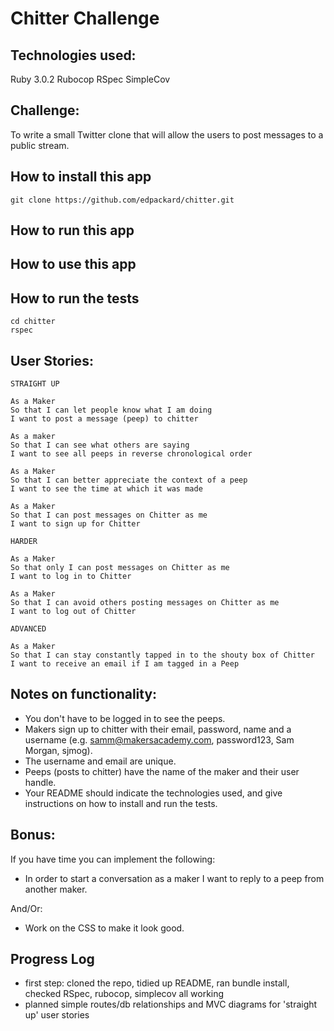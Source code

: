 # Chitter Challenge

## Technologies used:

Ruby 3.0.2
Rubocop
RSpec
SimpleCov

## Challenge:

To write a small Twitter clone that will allow the users to post messages to a public stream.

## How to install this app

```
git clone https://github.com/edpackard/chitter.git
```

## How to run this app

## How to use this app

## How to run the tests

```
cd chitter
rspec
```

## User Stories:

```
STRAIGHT UP

As a Maker
So that I can let people know what I am doing
I want to post a message (peep) to chitter

As a maker
So that I can see what others are saying
I want to see all peeps in reverse chronological order

As a Maker
So that I can better appreciate the context of a peep
I want to see the time at which it was made

As a Maker
So that I can post messages on Chitter as me
I want to sign up for Chitter

HARDER

As a Maker
So that only I can post messages on Chitter as me
I want to log in to Chitter

As a Maker
So that I can avoid others posting messages on Chitter as me
I want to log out of Chitter

ADVANCED

As a Maker
So that I can stay constantly tapped in to the shouty box of Chitter
I want to receive an email if I am tagged in a Peep
```

## Notes on functionality:

- You don't have to be logged in to see the peeps.
- Makers sign up to chitter with their email, password, name and a username (e.g. samm@makersacademy.com, password123, Sam Morgan, sjmog).
- The username and email are unique.
- Peeps (posts to chitter) have the name of the maker and their user handle.
- Your README should indicate the technologies used, and give instructions on how to install and run the tests.

## Bonus:

If you have time you can implement the following:

- In order to start a conversation as a maker I want to reply to a peep from another maker.

And/Or:

- Work on the CSS to make it look good.

## Progress Log

- first step: cloned the repo, tidied up README, ran bundle install, checked RSpec, rubocop, simplecov all working
- planned simple routes/db relationships and MVC diagrams for 'straight up' user stories
